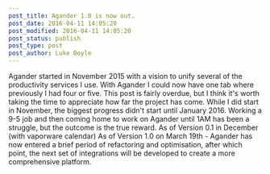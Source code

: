 ```yaml
---
post_title: Agander 1.0 is now out.
post_date: 2016-04-11 14:05:20
post_modified: 2016-04-11 14:05:20
post_status: publish
post_type: post
post_author: Luke Boyle
---
```


Agander started in November 2015 with a vision to unify several of the
productivity services I use. With Agander I could now have one tab where
previously I had four or five. This post is fairly overdue, but I think it's
worth taking the time to appreciate how far the project has come. While I did
start in November, the biggest progress didn't start until January 2016.
Working a 9-5 job and then coming home to work on Agander until 1AM has been
a struggle, but the outcome is the true reward. As of Version 0.1 in December
(with vaporware calendar) As of Version 1.0 on March 19th - Agander has now
entered a brief period of refactoring and optimisation, after which point, the
next set of integrations will be developed to create a more comprehensive
platform.

